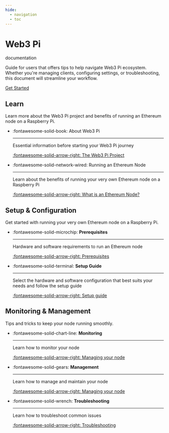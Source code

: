 ```yaml
---
hide:
  - navigation
  - toc
---
```


<div class="home-page-hero">
    <div class="content">
        <h1 class="title">
         Web3 Pi
        </h1>
        <span class="subtitle">documentation</span>
        <p class="description">
        Guide for users that offers tips to help navigate Web3 Pi ecosystem. Whether you're managing clients,
        configuring settings, or troubleshooting, this document will streamline your workflow.
        </p>
        <a href="/setup/prerequisites" class="md-button md-button--primary">
            Get Started
        </a>
    </div>
</div>

<!-- prettier-ignore-start -->

## Learn

Learn more about the Web3 Pi project and benefits of running an Ethereum node on a Raspberry Pi.

<div class="grid cards" markdown>

-   :fontawesome-solid-book: About Web3 Pi

    ---
    Essential information before starting your Web3 Pi journey

    [:fontawesome-solid-arrow-right: The Web3 Pi Project](introduction/web3-pi-project.md)

-   :fontawesome-solid-network-wired: Running an Ethereum Node
   
    ---
    Learn about the benefits of running your very own Ethereum node on a Raspberry Pi

    [:fontawesome-solid-arrow-right: What is an Ethereum Node?](introduction/ethereum-node.md)

</div>

## Setup & Configuration

Get started with running your very own Ethereum node on a Raspberry Pi.

<div class="grid cards" markdown>

-   :fontawesome-solid-microchip: __Prerequisites__

    ---
    Hardware and software requirements to run an Ethereum node

    [:fontawesome-solid-arrow-right: Prerequisites](setup/prerequisites.md)

-   :fontawesome-solid-terminal: __Setup Guide__

    ---

    Select the hardware and software configuration that best suits your needs and follow the setup guide

    [:fontawesome-solid-arrow-right: Setup guide](setup/supported-configurations.md)

</div>

## Monitoring & Management

Tips and tricks to keep your node running smoothly.

<div class="grid cards" markdown>

-   :fontawesome-solid-chart-line: __Monitoring__

    ---
    Learn how to monitor your node

    [:fontawesome-solid-arrow-right: Managing your node](monitoring/index.md)

-   :fontawesome-solid-gears: __Management__

    ---
    Learn how to manage and maintain your node

    [:fontawesome-solid-arrow-right: Managing your node](management/index.md)

-   :fontawesome-solid-wrench: __Troubleshooting__

    ---
    Learn how to troubleshoot common issues

    [:fontawesome-solid-arrow-right: Troubleshooting](support/troubleshooting.md)

</div>

<!-- prettier-ignore-end -->
